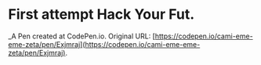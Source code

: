 # First attempt Hack Your Fut.
 _A Pen created at CodePen.io. Original URL: [https://codepen.io/cami-eme-eme-zeta/pen/Exjmraj](https://codepen.io/cami-eme-eme-zeta/pen/Exjmraj).

 